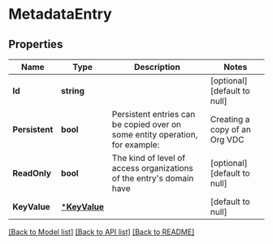 # MetadataEntry

## Properties
Name | Type | Description | Notes
------------ | ------------- | ------------- | -------------
**Id** | **string** |  | [optional] [default to null]
**Persistent** | **bool** | Persistent entries can be copied over on some entity operation, for example: | Creating a copy of an Org VDC | Capturing a vApp to a template | Instantiating a catalog item as a VM  | [optional] [default to null]
**ReadOnly** | **bool** | The kind of level of access organizations of the entry&#39;s domain have  | [optional] [default to null]
**KeyValue** | [***KeyValue**](KeyValue.md) |  | [default to null]

[[Back to Model list]](../README.md#documentation-for-models) [[Back to API list]](../README.md#documentation-for-api-endpoints) [[Back to README]](../README.md)


